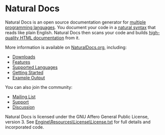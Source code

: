 # Natural Docs

Natural Docs is an open source documentation generator for 
[multiple programming languages](https://www.naturaldocs.org/languages).  You document your code in a 
[natural syntax](https://www.naturaldocs.org/features/comments) that reads like plain English.  Natural Docs then scans 
your code and builds [high-quality HTML documentation](https://www.naturaldocs.org/features/output) from it.

More information is available on [NaturalDocs.org](https://www.naturaldocs.org), including:

- [Downloads](https://www.naturaldocs.org/download)
- [Features](https://www.naturaldocs.org/features)
- [Supported Languages](https://www.naturaldocs.org/languages)
- [Getting Started](https://www.naturaldocs.org/getting_started)
- [Example Output](https://www.naturaldocs.org/documentation)

You can also join the community:

- [Mailing List](https://www.naturaldocs.org/mailing_list)
- [Support](https://www.naturaldocs.org/support)
- [Discussion](https://www.reddit.com/r/NaturalDocs)

Natural Docs is licensed under the GNU Affero General Public License, version 3.  See 
[Engine\Resources\License\License.txt](https://www.naturaldocs.org/documentation/#File:Engine/Resources/License/License.txt)
for full details and incorporated code.
